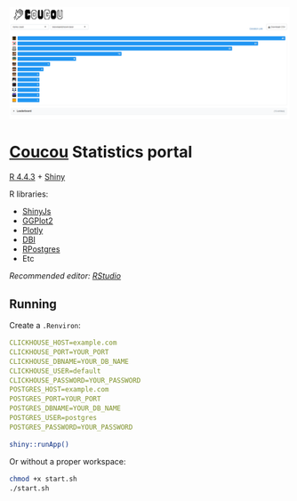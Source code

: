 <img src="https://github.com/Kryeit/coucou/blob/main/src/assets/example.png" alt=""/>

# [Coucou](https://coucou.kryeit.com) Statistics portal

[R 4.4.3](https://cran.r-project.org) + [Shiny](https://shiny.posit.co)

R libraries:
- [ShinyJs](https://deanattali.com/shinyjs/)
- [GGPlot2](https://ggplot2.tidyverse.org)
- [Plotly](https://plotly.com/r/)
- [DBI](https://dbi.r-dbi.org)
- [RPostgres](https://cran.r-project.org/web/packages/RPostgres/index.html)
- Etc

*Recommended editor: [RStudio](https://posit.co/download/rstudio-desktop/)*
## Running

Create a `.Renviron`:
```yaml
CLICKHOUSE_HOST=example.com
CLICKHOUSE_PORT=YOUR_PORT
CLICKHOUSE_DBNAME=YOUR_DB_NAME
CLICKHOUSE_USER=default
CLICKHOUSE_PASSWORD=YOUR_PASSWORD
POSTGRES_HOST=example.com
POSTGRES_PORT=YOUR_PORT
POSTGRES_DBNAME=YOUR_DB_NAME
POSTGRES_USER=postgres
POSTGRES_PASSWORD=YOUR_PASSWORD
```

```bash
shiny::runApp()
```
Or without a proper workspace:
```bash
chmod +x start.sh
./start.sh
```

